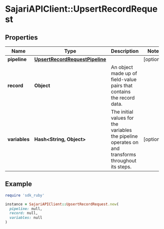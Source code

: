 # SajariAPIClient::UpsertRecordRequest

## Properties

| Name | Type | Description | Notes |
| ---- | ---- | ----------- | ----- |
| **pipeline** | [**UpsertRecordRequestPipeline**](UpsertRecordRequestPipeline.md) |  | [optional] |
| **record** | **Object** | An object made up of field-value pairs that contains the record data. |  |
| **variables** | **Hash&lt;String, Object&gt;** | The initial values for the variables the pipeline operates on and transforms throughout its steps. | [optional] |

## Example

```ruby
require 'sdk_ruby'

instance = SajariAPIClient::UpsertRecordRequest.new(
  pipeline: null,
  record: null,
  variables: null
)
```

